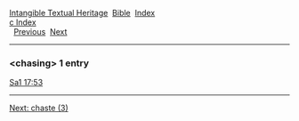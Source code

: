 [Intangible Textual Heritage](../../index)  [Bible](../index) 
[Index](index)   
[c Index](_c_)  
  [Previous](c02066)  [Next](c02068) 

------------------------------------------------------------------------

### &lt;chasing&gt; 1 entry

[Sa1 17:53](../kjv/sa1017.htm#053)  

------------------------------------------------------------------------

[Next: chaste (3)](c02068)
